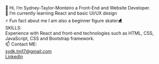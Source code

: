 <div>👋 Hi, I’m Sydney-Taylor-Monteiro a Front-End and Website Developer.</div>
<div>🌱 I’m currently learning React and basic UI/UX design </div>
<div>⚡ Fun fact about me I am also a beginner figure skater⛸️</div>
<div>
  
</div>  
<div>SKILLS:</div>
<div>Experience with React and front-end technologies such as HTML, CSS, JavaScript, CSS and Bootstrap framework.</div>
 <div>
   
 </div> 
<div>📫 Contact ME:</div>
<div>
  <a href="sydk.tm17@gmail.com">sydk.tm17@gmail.com</a>
</div>
<div>
  <a href="https://www.linkedin.com/in/sydney-taylor-monteiro-5b3952231/?trk=opento_sprofile_details">LinkedIn</a>
</div>
